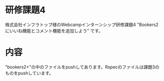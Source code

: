 # 研修課題4
株式会社インフラトップ様のWebcampインターンシップ研修課題4 "Bookers2にいいね機能とコメント機能を追加しよう" です。

# 内容
"bookers2+"の中のファイルをpushしてあります。Rspecのファイルは課題3のものをpushしています。
